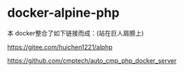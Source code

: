 # docker-alpine-php


本 docker整合了如下链接而成：(站在巨人肩膀上)

https://gitee.com/huichen1221/alphp

https://github.com/cmptech/auto_cmp_php_docker_server